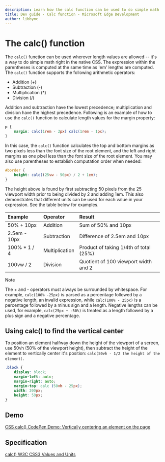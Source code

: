 ```yaml
---
description: Learn how the calc function can be used to do simple math right in native CSS.
title: Dev guide - Calc function - Microsoft Edge Development
author: libbymc
---
```


# The calc() function

The `calc()` function can be used wherever length values are allowed -- it's a way to do simple math right in the native CSS. The expression within the parentheses is computed at the same time as 'em' lengths are computed. The `calc()` function supports the following arithmetic operators:
-  Addition (+)
-  Subtraction (-)
-  Multiplication (*)
-  Division (/)

Addition and subtraction have the lowest precedence; multiplication and division have the highest precedence. Following is an example of how to use the `calc()` function to calculate length values for the margin property:

```CSS
p {
    margin: calc(1rem - 2px) calc(1rem - 1px);
}
````
In this case, the `calc()` function calculates the top and bottom margins as two pixels less than the font size of the root element, and the left and right margins as one pixel less than the font size of the root element. You may also use parentheses to establish computation order when needed:
```CSS
#border {
	height: calc((25vw - 50px) / 2 + 1em);
}
```
The height above is found by first subtracting 50 pixels from the 25 viewport width prior to being divided by 2 and adding 1em. This also demonstrates that different units can be used for each value in your expression. See the table below for examples.

Example | Operator | Result
:------------ | :------------- | :-------------
50% + 10px | Addition | Sum of 50% and 10px
2.5em - 10px | Subtraction | Difference of 2.5em and 10px
100% * 1 / 4 | Multiplication | Product of taking 1/4th of total (25%)
100vw / 2 | Division | Quotient of 100 viewport width and 2

> [!NOTE]
>  The + and - operators must always be surrounded by whitespace. For example, `calc(100% -25px)` is parsed as a percentage followed by a negative length, an invalid expression, while `calc(100% - 25px)` is a percentage followed by a minus sign and a length. Negative lengths can be used, for example, `calc(25px + -50%)` is treated as a length followed by a plus sign and a negative percentage.


## Using calc() to find the vertical center

To position an element halfway down the height of the viewport of a screen, use 50vh (50% of the viewport height), then subtract the height of the element to vertically center it's position:
 `calc(50vh - 1/2 the height of the element)`.

```CSS
.block {
	display: block;
	margin-left: auto;
	margin-right: auto;
	margin-top: calc (50vh - 25px);
	width: 200px;
	height: 50px;
}
```



## Demo

[CSS calc() CodePen Demo: Vertically centering an element on the page](https://codepen.io/MicrosoftEdgeDocumentation/pen/eZOjOV?editors=1100#0)

## Specification

[calc() W3C CSS3 Values and Units](https://www.w3.org/TR/css3-values/#calc-notation)
